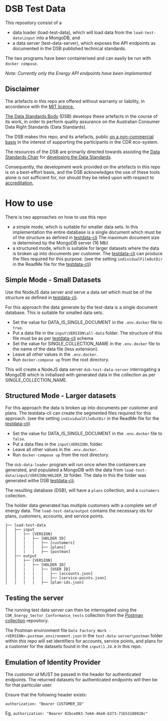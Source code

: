 
# DSB Test Data

This repository consist of a 

- data loader (load-test-data), which will load data from the `load-test-data\input` into a MongoDB, and 
- a data server (test-data-server), which exposes the API endpoints as documented in the DSB published technical standards.

The two programs have been containerised and can easily be run with `docker compose`.

*Note: Currently only the Energy API endpoints have been implemented*

## Disclaimer

The artefacts in this repo are offered without warranty or liability, in accordance with the [MIT licence.](https://github.com/ConsumerDataStandardsAustralia/java-artefacts/blob/master/LICENSE)

[The Data Standards Body](https://www.csiro.au/en/News/News-releases/2018/Data61-appointed-to-Data-Standards-Body-role)
(DSB) develops these artefacts in the course of its work, in order to perform quality assurance on the Australian Consumer Data Right Standards (Data Standards).

The DSB makes this repo, and its artefacts, public [on a non-commercial basis](https://github.com/ConsumerDataStandardsAustralia/java-artefacts/blob/master/LICENSE)
in the interest of supporting the participants in the CDR eco-system.

The resources of the DSB are primarily directed towards assisting the [Data Standards Chair](https://consumerdatastandards.gov.au/about/)
for [developing the Data Standards](https://github.com/ConsumerDataStandardsAustralia/standards).

Consequently, the development work provided on the artefacts in this repo is on a best-effort basis,
and the DSB acknowledges the use of these tools alone is not sufficient for, nor should they be relied upon
with respect to [accreditation](https://www.accc.gov.au/focus-areas/consumer-data-right-cdr-0/cdr-draft-accreditation-guidelines),

# How to use

There is two approaches on how to use this repo

- a simple mode, which is suitable for smaller data sets. In this implementation the entire database is a single document which must be of the structure as defined in [testdata-cli](https://github.com/ConsumerDataStandardsAustralia/testdata-cli)
The maximum document size is determined by the MongoDB server (16 Mb)
- a structured mode, which is suitable for larger datasets where the data is broken up into documents per customer. 
The [testdata-cli](https://github.com/ConsumerDataStandardsAustralia/testdata-cli) can produce the files required for this purpose. (see the setting `individualFileOutDir` in the ReadMe file for the [testdata-cli](https://github.com/ConsumerDataStandardsAustralia/testdata-cli))

## Simple Mode - Small Datasets
Use the NodeJS data server and serve a data set which must be of the structure as defined in [testdata-cli](https://github.com/ConsumerDataStandardsAustralia/testdata-cli).

For this approach the data generate by the test-data is a single document database.
This is suitable for smalled data sets.

- Set the value for DATA_IS_SINGLE_DOCUMENT in the `.env.docker` file to `true`.
- Put a data file in the `input\VERSION\all-data` folder. The structure of this file must be as per [testdata-cli](https://github.com/ConsumerDataStandardsAustralia/testdata-cli) schema
- Set the value for SINGLE_COLLECTION_NAME in the `.env.docker` file to the name of the data file (less extension).
- Leave all other values in the `.env.docker`.
- Run `docker-compose up` from the root directory.

This will create a NodeJS data server `dsb-test-data-server` interrogating a MongoDB which is initialised with generated data in the collection as per SINGLE_COLLECTION_NAME.

## Structured Mode - Larger datasets

For this approach the data is broken up into documents per customer and plans. The testdata-cli can create the segmented files required for this approach. (see the setting `individualFileOutDir` in the ReadMe file for the [testdata-cli](https://github.com/ConsumerDataStandardsAustralia/testdata-cli))

- Set the value for DATA_IS_SINGLE_DOCUMENT in the `.env.docker` file to `false`.
- Put a data files in the `input\VERSION\` folder. 
- Leave all other values in the `.env.docker`.
- Run `docker-compose up` from the root directory.

The `dsb-data-loader` program will run once when the containers are generated, and populated a MongoDB
with the data from `load-test-data/input/VERSION/HOLDER_ID` folder.
The data in this the folder was generated withe DSB [testdata-cli](https://github.com/ConsumerDataStandardsAustralia/testdata-cli).

The resulting database (DSB), will have a `plans` collection, and a `customers` collection.

The holder data generated has multiple customers with a complete set of energy data.
The `load-test-data/output` contains the necessary ids for plans, customers, accounts, and service points.

```
├── load-test-data
│   ├── input
│   │   ├── [VERSION]
│   │   |   ├── [HOLDER ID]
│   │   |   |   ├── [customers]
│   │   |   |   ├── [plans]
│   │   |   |   ├── [postman]
│   ├── output
│   │   ├── [VERSION]
│   │   |   ├── [HOLDER ID]
│   │   |   |   ├── [USER ID]
│   │   |   |   |   ├── [accounts.json]
│   │   |   |   |   ├── [service-points.json]
│   |   |   |   ├── [plan-ids.json]
```

## Testing the server

The running test data server can then be interrogated using the `CDR_Energy_Sector_Conformance_tests` collection
from the [Postman collection](https://github.com/ConsumerDataStandardsAustralia/dsb-postman) repository.

The Postman environment file `Data Factory Work - <VERSION>.postman_environment.json` in the `test-data-server\postman` folder within *this* repo will set identifiers for accounts, service points, and plans for a customer for the datasets found in the `input\1.24.0` in this repo.

## Emulation of Identity Provider

The  *customer id*  MUST be passed in the header for authenticated endpoints.
The returned datasets for authenticated endpoints will then be for that particular user.

Ensure that the following header exists:

`authorization: "Bearer CUSTOMER_ID"`

Eg, `authorization: "Bearer 02bce083-7e64-46e0-b373-71b53189928c"`
